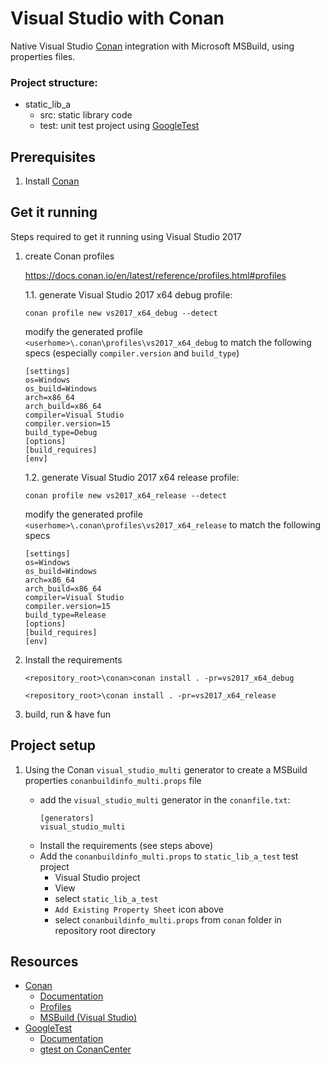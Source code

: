 # Visual Studio with Conan
Native Visual Studio [Conan][100] integration with Microsoft MSBuild, using properties files.

### Project structure:
- static_lib_a
  - src: static library code
  - test: unit test project using [GoogleTest][200]

## Prerequisites
1. Install [Conan](https://docs.conan.io/en/latest/installation.html)

## Get it running
Steps required to get it running using Visual Studio 2017

1. create Conan profiles
    
    https://docs.conan.io/en/latest/reference/profiles.html#profiles

    1.1. generate Visual Studio 2017 x64 debug profile:
    ```
    conan profile new vs2017_x64_debug --detect
    ```
    modify the generated profile `<userhome>\.conan\profiles\vs2017_x64_debug` to match the following specs (especially `compiler.version` and `build_type`)
    ```
    [settings]
    os=Windows
    os_build=Windows
    arch=x86_64
    arch_build=x86_64
    compiler=Visual Studio
    compiler.version=15
    build_type=Debug
    [options]
    [build_requires]
    [env]
    ``` 

    1.2. generate Visual Studio 2017 x64 release profile:
    ```
    conan profile new vs2017_x64_release --detect
    ```
    modify the generated profile `<userhome>\.conan\profiles\vs2017_x64_release` to match the following specs
    ```
    [settings]
    os=Windows
    os_build=Windows
    arch=x86_64
    arch_build=x86_64
    compiler=Visual Studio
    compiler.version=15
    build_type=Release
    [options]
    [build_requires]
    [env]
    ```

1. Install the requirements
    ```
    <repository_root>\conan>conan install . -pr=vs2017_x64_debug
    ```
    ```
    <repository_root>\conan install . -pr=vs2017_x64_release
    ```

1. build, run & have fun

## Project setup
1. Using the Conan `visual_studio_multi` generator to create a MSBuild properties `conanbuildinfo_multi.props` file
  
    - add the `visual_studio_multi` generator in the `conanfile.txt`:
      ```
      [generators]
      visual_studio_multi
      ```
    - Install the requirements (see steps above)
    - Add the `conanbuildinfo_multi.props` to `static_lib_a_test` test project
      - Visual Studio project
      - View
      - select `static_lib_a_test`
      - `Add Existing Property Sheet` icon above
      - select `conanbuildinfo_multi.props` from `conan` folder in repository root directory

## Resources
* [Conan][100]
  * [Documentation][101]
  * [Profiles][102]
  * [MSBuild (Visual Studio)][103]
* [GoogleTest][200]
  * [Documentation][201]
  * [gtest on ConanCenter][202]

[100]: https://conan.io/
[101]: https://docs.conan.io/en/latest/index.html
[102]: https://docs.conan.io/en/latest/reference/profiles.html#profiles
[103]: https://docs.conan.io/en/latest/integrations/build_system/msbuild.html#
[200]: https://github.com/google/googletest
[201]: https://google.github.io/googletest/
[202]: https://conan.io/center/search/gtest

